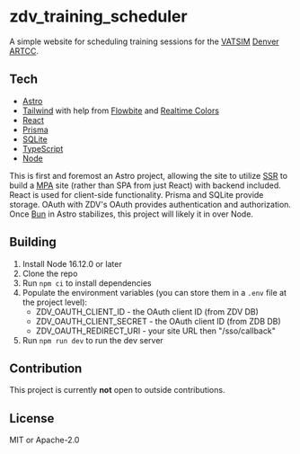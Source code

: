 # zdv_training_scheduler

A simple website for scheduling training sessions for the [VATSIM](https://vatsim.net/) [Denver ARTCC](https://zdvartcc.org/).

## Tech

- [Astro](https://astro.build/)
- [Tailwind](https://tailwindcss.com/) with help from [Flowbite](https://flowbite.com/) and [Realtime Colors](https://realtimecolors.com/)
- [React](https://react.dev/)
- [Prisma](https://www.prisma.io/)
- [SQLite](https://www.sqlite.org/index.html)
- [TypeScript](https://www.typescriptlang.org/)
- [Node](https://nodejs.org/en)

This is first and foremost an Astro project, allowing the site to utilize [SSR](https://docs.astro.build/en/guides/server-side-rendering/) to build a [MPA](https://docs.astro.build/en/concepts/why-astro/#server-first) site (rather than SPA from just React) with backend included. React is used for client-side functionality. Prisma and SQLite provide storage. OAuth with ZDV's OAuth provides authentication and authorization. Once [Bun](https://bun.sh/) in Astro stabilizes, this project will likely it in over Node.

## Building

1. Install Node 16.12.0 or later
1. Clone the repo
1. Run `npm ci` to install dependencies
1. Populate the environment variables (you can store them in a `.env` file at the project level):
    - ZDV_OAUTH_CLIENT_ID - the OAuth client ID (from ZDV DB)
    - ZDV_OAUTH_CLIENT_SECRET - the OAuth client ID (from ZDB DB)
    - ZDV_OAUTH_REDIRECT_URI - your site URL then "/sso/callback"
1. Run `npm run dev` to run the dev server

## Contribution

This project is currently **not** open to outside contributions.

## License

MIT or Apache-2.0
